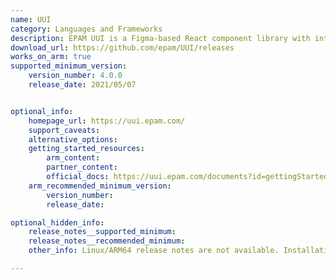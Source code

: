 ```yaml
---
name: UUI
category: Languages and Frameworks
description: EPAM UUI is a Figma-based React component library with integrated tools like Plate.js for rich text editing, offering solutions for forms, tables, and common subsystems. It provides extensive support, including examples, demos, and turn-key project initiation.
download_url: https://github.com/epam/UUI/releases
works_on_arm: true
supported_minimum_version:
    version_number: 4.0.0
    release_date: 2021/05/07


optional_info:
    homepage_url: https://uui.epam.com/
    support_caveats:
    alternative_options:
    getting_started_resources:
        arm_content:
        partner_content:
        official_docs: https://uui.epam.com/documents?id=gettingStarted
    arm_recommended_minimum_version:
        version_number:
        release_date:

optional_hidden_info:
    release_notes__supported_minimum:
    release_notes__recommended_minimum:
    other_info: Linux/ARM64 release notes are not available. Installation and testing were done using released tar files.

---
```

